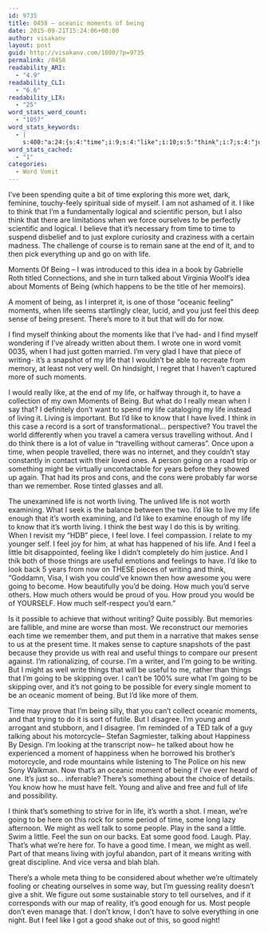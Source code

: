 ```yaml
---
id: 9735
title: 0458 – oceanic moments of being
date: 2015-09-21T15:24:06+00:00
author: visakanv
layout: post
guid: http://visakanv.com/1000/?p=9735
permalink: /0458
readability_ARI:
  - "4.9"
readability_CLI:
  - "6.6"
readability_LIX:
  - "25"
word_stats_word_count:
  - "1057"
word_stats_keywords:
  - |
    s:400:"a:24:{s:4:"time";i:9;s:4:"like";i:10;s:5:"think";i:7;s:4:"just";i:4;s:4:"life";i:13;s:7:"moments";i:7;s:6:"moment";i:5;s:7:"oceanic";i:4;s:4:"feel";i:7;s:5:"sense";i:3;s:7:"present";i:3;s:7:"there's";i:3;s:7:"writing";i:6;s:4:"well";i:4;s:4:"mean";i:3;s:6:"living";i:5;s:4:"know";i:4;s:6:"people";i:3;s:5:"going";i:7;s:5:"worth";i:5;s:6:"little";i:3;s:6:"things";i:4;s:6:"useful";i:3;s:4:"good";i:5;}";
word_stats_cached:
  - "1"
categories:
  - Word Vomit
---
```

I&#8217;ve been spending quite a bit of time exploring this more wet, dark, feminine, touchy-feely spiritual side of myself. I am not ashamed of it. I like to think that I&#8217;m a fundamentally logical and scientific person, but I also think that there are limitations when we force ourselves to be perfectly scientific and logical. I believe that it&#8217;s necessary from time to time to suspend disbelief and to just explore curiosity and craziness with a certain madness. The challenge of course is to remain sane at the end of it, and to then pick everything up and go on with life.

Moments Of Being – I was introduced to this idea in a book by Gabrielle Roth titled Connections, and she in turn talked about Virginia Woolf&#8217;s idea about Moments of Being (which happens to be the title of her memoirs).

A moment of being, as I interpret it, is one of those &#8220;oceanic feeling&#8221; moments, when life seems startlingly clear, lucid, and you just feel this deep sense of being present. There&#8217;s more to it but that will do for now.

I find myself thinking about the moments like that I&#8217;ve had- and I find myself wondering if I&#8217;ve already written about them. I wrote one in word vomit 0035, when I had just gotten married. I&#8217;m very glad I have that piece of writing- it&#8217;s a snapshot of my life that I wouldn&#8217;t be able to recreate from memory, at least not very well. On hindsight, I regret that I haven&#8217;t captured more of such moments.

I would really like, at the end of my life, or halfway through it, to have a collection of my own Moments of Being. But what do I really mean when I say that? I definitely don&#8217;t want to spend my life cataloging my life instead of living it. Living is important. But I&#8217;d like to know that I have lived. I think in this case a record is a sort of transformational&#8230; perspective? You travel the world differently when you travel a camera versus travelling without. And I do think there is a lot of value in &#8220;travelling without cameras&#8221;. Once upon a time, when people travelled, there was no internet, and they couldn&#8217;t stay constantly in contact with their loved ones. A person going on a road trip or something might be virtually uncontactable for years before they showed up again. That had its pros and cons, and the cons were probably far worse than we remember. Rose tinted glasses and all.

The unexamined life is not worth living. The unlived life is not worth examining. What I seek is the balance between the two. I&#8217;d like to live my life enough that it&#8217;s worth examining, and I&#8217;d like to examine enough of my life to know that it&#8217;s worth living. I think the best way I do this is by writing. When I revisit my &#8220;HDB&#8221; piece, I feel love. I feel compassion. I relate to my younger self. I feel joy for him, at what has happened of his life. And I feel a little bit disappointed, feeling like I didn&#8217;t completely do him justice. And I thik both of those things are useful emotions and feelings to have. I&#8217;d like to look back 5 years from now on THESE pieces of writing and think, &#8220;Goddamn, Visa, I wish you could&#8217;ve known then how awesome you were going to become. How beautifully you&#8217;d be doing. How much you&#8217;d serve others. How much others would be proud of you. How proud you would be of YOURSELF. How much self-respect you&#8217;d earn.&#8221;

Is it possible to achieve that without writing? Quite possibly. But memories are fallible, and mine are worse than most. We reconstruct our memories each time we remember them, and put them in a narrative that makes sense to us at the present time. It makes sense to capture snapshots of the past because they provide us with real and useful things to compare our present against. I&#8217;m rationalizing, of course. I&#8217;m a writer, and I&#8217;m going to be writing. But I might as well write things that will be useful to me, rather than things that I&#8217;m going to be skipping over. I can&#8217;t be 100% sure what I&#8217;m going to be skipping over, and it&#8217;s not going to be possible for every single moment to be an oceanic moment of being. But I&#8217;d like more of them.

Time may prove that I&#8217;m being silly, that you can&#8217;t collect oceanic moments, and that trying to do it is sort of futile. But I disagree. I&#8217;m young and arrogant and stubborn, and I disagree. I&#8217;m reminded of a TED talk of a guy talking about his motorcycle– Stefan Sagmiester, talking about Happiness By Design. I&#8217;m looking at the transcript now– he talked about how he experienced a moment of happiness when he borrowed his brother&#8217;s motorcycle, and rode mountains while listening to The Police on his new Sony Walkman. Now that&#8217;s an oceanic moment of being if I&#8217;ve ever heard of one. It&#8217;s just so&#8230; inferrable? There&#8217;s something about the choice of details. You know how he must have felt. Young and alive and free and full of life and possibility.

I think that&#8217;s something to strive for in life, it&#8217;s worth a shot. I mean, we&#8217;re going to be here on this rock for some period of time, some long lazy afternoon. We might as well talk to some people. Play in the sand a little. Swim a little. Feel the sun on our backs. Eat some good food. Laugh. Play. That&#8217;s what we&#8217;re here for. To have a good time. I mean, we might as well. Part of that means living with joyful abandon, part of it means writing with great discipline. And vice versa and blah blah.

There&#8217;s a whole meta thing to be considered about whether we&#8217;re ultimately fooling or cheating ourselves in some way, but I&#8217;m guessing reality doesn&#8217;t give a shit. We figure out some sustainable story to tell ourselves, and if it corresponds with our map of reality, it&#8217;s good enough for us. Most people don&#8217;t even manage that. I don&#8217;t know, I don&#8217;t have to solve everything in one night. But I feel like I got a good shake out of this, so good night!